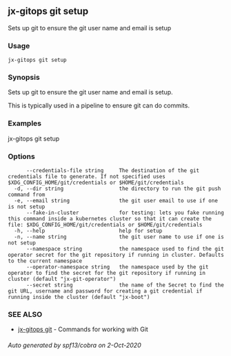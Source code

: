 ## jx-gitops git setup

Sets up git to ensure the git user name and email is setup

### Usage

```
jx-gitops git setup
```

### Synopsis

Sets up git to ensure the git user name and email is setup.
  
This is typically used in a pipeline to ensure git can do commits.

### Examples

  jx-gitops git setup

### Options

```
      --credentials-file string     The destination of the git credentials file to generate. If not specified uses $XDG_CONFIG_HOME/git/credentials or $HOME/git/credentials
  -d, --dir string                  the directory to run the git push command from
  -e, --email string                the git user email to use if one is not setup
      --fake-in-cluster             for testing: lets you fake running this command inside a kubernetes cluster so that it can create the file: $XDG_CONFIG_HOME/git/credentials or $HOME/git/credentials
  -h, --help                        help for setup
  -n, --name string                 the git user name to use if one is not setup
      --namespace string            the namespace used to find the git operator secret for the git repository if running in cluster. Defaults to the current namespace
      --operator-namespace string   the namespace used by the git operator to find the secret for the git repository if running in cluster (default "jx-git-operator")
      --secret string               the name of the Secret to find the git URL, username and password for creating a git credential if running inside the cluster (default "jx-boot")
```

### SEE ALSO

* [jx-gitops git](jx-gitops_git.md)	 - Commands for working with Git

###### Auto generated by spf13/cobra on 2-Oct-2020
